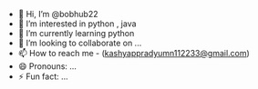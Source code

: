 - 👋 Hi, I’m @bobhub22
- 👀 I’m interested in python , java  
- 🌱 I’m currently learning python
- 💞️ I’m looking to collaborate on ...
- 📫 How to reach me - (kashyappradyumn112233@gmail.com)
- 😄 Pronouns: ...
- ⚡ Fun fact: ...

<!---
bobhub22/bobhub22 is a ✨ special ✨ repository because its `README.md` (this file) appears on your GitHub profile.
You can click the Preview link to take a look at your changes.
--->
